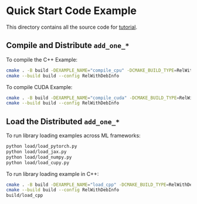 <!--- Licensed to the Apache Software Foundation (ASF) under one -->
<!--- or more contributor license agreements.  See the NOTICE file -->
<!--- distributed with this work for additional information -->
<!--- regarding copyright ownership.  The ASF licenses this file -->
<!--- to you under the Apache License, Version 2.0 (the -->
<!--- "License"); you may not use this file except in compliance -->
<!--- with the License.  You may obtain a copy of the License at -->

<!---   http://www.apache.org/licenses/LICENSE-2.0 -->

<!--- Unless required by applicable law or agreed to in writing, -->
<!--- software distributed under the License is distributed on an -->
<!--- "AS IS" BASIS, WITHOUT WARRANTIES OR CONDITIONS OF ANY -->
<!--- KIND, either express or implied.  See the License for the -->
<!--- specific language governing permissions and limitations -->
<!--- under the License. -->

# Quick Start Code Example

This directory contains all the source code for [tutorial](https://tvm.apache.org/ffi/get_started/quickstart.html).

## Compile and Distribute `add_one_*`

To compile the C++ Example:

```bash
cmake . -B build -DEXAMPLE_NAME="compile_cpu" -DCMAKE_BUILD_TYPE=RelWithDebInfo
cmake --build build --config RelWithDebInfo
```

To compile CUDA Example:

```bash
cmake . -B build -DEXAMPLE_NAME="compile_cuda" -DCMAKE_BUILD_TYPE=RelWithDebInfo
cmake --build build --config RelWithDebInfo
```

## Load the Distributed `add_one_*`

To run library loading examples across ML frameworks:

```bash
python load/load_pytorch.py
python load/load_jax.py
python load/load_numpy.py
python load/load_cupy.py
```

To run library loading example in C++:

```bash
cmake . -B build -DEXAMPLE_NAME="load_cpp" -DCMAKE_BUILD_TYPE=RelWithDebInfo
cmake --build build --config RelWithDebInfo
build/load_cpp
```

